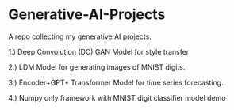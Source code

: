 # Generative-AI-Projects
A repo collecting my generative AI projects.

1.) Deep Convolution (DC) GAN Model for style transfer


2.) LDM Model for generating images of MNIST digits.


3.) Encoder+GPT* Transformer Model for time series forecasting.  

4.) Numpy only framework with MNIST digit classifier model demo
